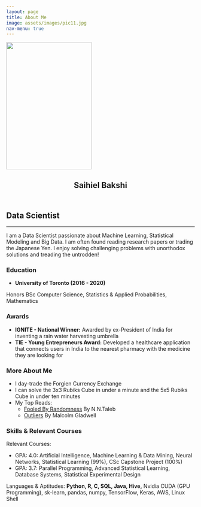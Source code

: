 ```yaml
---
layout: page
title: About Me
image: assets/images/pic11.jpg
nav-menu: true
---
```


<!-- Main -->
<div id="main" class="alt">
<!--<span class="image right"> </span> -->
<img src="{% link assets/images/profile_1.png %}" alt="" style="width:228px;height:340px;float" />

<!-- One -->
<section id="one">
	<div class="inner">
		<header class="major">
			<h1>Saihiel Bakshi</h1>
		</header>
<!-- Content -->
<h2 id="content">Data Scientist</h2>

<hr class="major" />
<p>I am a Data Scientist passionate about Machine Learning, Statistical Modeling and Big Data. I am often found reading research papers or trading the Japanese Yen. I enjoy solving challenging problems with unorthodox solutions and treading the untrodden! </p>
  
<div class="row">
	<div class="4u 12u$(medium)">
		<h3>Education</h3>
			<div class="box">
			<ul class="icons"> <li class="icon fa-graduation-cap"> <b> University of Toronto (2016 - 2020) </b> </li>
			</ul>
			Honors BSc Computer Science, Statistics & Applied Probabilities, Mathematics
			</div>
	</div>
	<div class="4u 12u$(medium)">
		<h3>Awards</h3>
		<div class="box">
			<ul>
			<li><b>IGNITE - National Winner:</b> Awarded by ex-President of India for inventing a rain water harvesting umbrella</li>
			<li><b>TIE - Young Entrepreneurs Award:</b> Developed a healthcare application that connects users in India to the nearest pharmacy with the medicine they are looking for</li>
			</ul>
		</div>
	</div>
	<div class="4u$ 12u$(medium)">
		<h3>More About Me</h3>
		<div class="box">
			<ul>
				<li>I day-trade the Forgien Currency Exchange </li>
				<li>I can solve the 3x3 Rubiks Cube in under a minute and the 5x5 Rubiks Cube in under ten minutes</li>
			<li>My Top Reads:
				<ul>
				<li><a href="https://www.amazon.ca/Fooled-Randomness-Hidden-Chance-Markets/dp/0812975219/ref=tmm_pap_swatch_0?_encoding=UTF8&qid=1590645861&sr=8-1"> Fooled By Randomness</a> By N.N.Taleb</li>
				<li><a href="https://www.amazon.ca/Outliers-The-Story-of-Success/dp/B0725FVLG5/ref=sr_1_1?keywords=outliers&qid=1590645846&sr=8-1"> Outliers</a> By Malcolm Gladwell</li>
				</ul>
			</li>
			</ul>
		</div>
	</div>
</div>
<!-- Box -->
<h3>Skills & Relevant Courses</h3>
<div class="box">
	Relevant Courses:
	<ul>
	<li>GPA: 4.0: Artificial Intelligence, Machine Learning & Data Mining, Neural Networks, Statistical Learning (99%), CSc Capstone Project (100%)</li>
	<li>GPA: 3.7: Parallel Programming, Advanced Statistical Learning, Database Systems, Statistical Experimental Design </li>
	</ul>
	Languages & Aptitudes: <b>Python, R, C, SQL, Java, Hive,</b> Nvidia CUDA (GPU Programming), sk-learn, pandas, numpy, TensorFlow, Keras, AWS, Linux Shell
</div>
